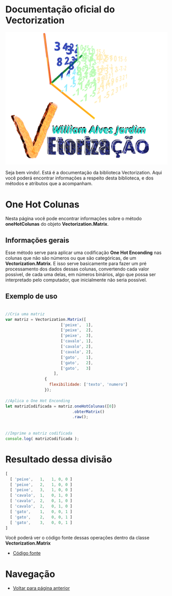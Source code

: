# Documentação oficial do Vectorization
![Logo do projeto](https://github.com/WilliamJardim/Vectorization/blob/main/imagens/logo512x512.png)

Seja bem vindo!. Está é a documentação da biblioteca Vectorization.
Aqui você poderá encontrar informações a respeito desta biblioteca, e dos métodos e atributos que a acompanham.

# One Hot Colunas
Nesta página você pode encontrar informações sobre o método **oneHotColunas** do objeto **Vectorization.Matrix**. 

## Informações gerais
Esse método serve para aplicar uma codificação **One Hot Enconding** nas colunas que não são números ou que são categóricas, de um **Vectorization.Matrix**. E isso serve basicamente para fazer um pré processamento dos dados dessas colunas, convertendo cada valor possivel, de cada uma delas, em números binários, algo que possa ser interpretado pelo computador, que inicialmente não seria possível. 

## Exemplo de uso
```javascript

//Cria uma matriz
var matriz = Vectorization.Matrix([ 
                        ['peixe',  1], 
                        ['peixe',  2], 
                        ['peixe',  3], 
                        ['cavalo', 1], 
                        ['cavalo', 2], 
                        ['cavalo', 2], 
                        ['gato',   1], 
                        ['gato',   2], 
                        ['gato',   3]
                     ], 
                 {
                   flexibilidade: ['texto', 'numero']
                 });

//Aplica o One Hot Enconding
let matrizCodificada = matriz.oneHotColunas([0])
                             .obterMatrix()
                             .raw();
                             

//Imprime a matriz codificada
console.log( matrizCodificada );

``` 

# Resultado dessa divisão
```javascript
[
  [ 'peixe',   1,   1, 0, 0 ]
  [ 'peixe',   2,   1, 0, 0 ]
  [ 'peixe',   3,   1, 0, 0 ]
  [ 'cavalo',  1,   0, 1, 0 ]
  [ 'cavalo',  2,   0, 1, 0 ]
  [ 'cavalo',  2,   0, 1, 0 ]
  [ 'gato',    1,   0, 0, 1 ]
  [ 'gato',    2,   0, 0, 1 ]
  [ 'gato',    3,   0, 0, 1 ]
]

```

Você poderá ver o código fonte dessas operações dentro da classe **Vectorization.Matrix**
* [Código fonte](https://github.com/WilliamJardim/Vectorization/blob/main/src/Matrix.js)

# Navegação
* [Voltar para página anterior](../page.md)
